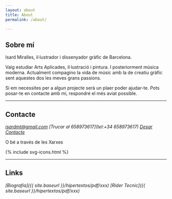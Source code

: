 ```yaml
---
layout: about
title: About
permalink: /about/

---
```


## Sobre mí
Isard Miralles, il·lustrador i dissenyador gràfic de Barcelona.

Vaig estudiar Arts Aplicades, il·lustració i pintura.
I posteriorment música moderna.
Actualment compagino la vida de músic amb la de creatiu gràfic sent aquestes dos les meves grans passions.

Si em necessites per a algun projecte serà un plaer poder ajudar-te. Pots posar-te en contacte amb mi, respondré el més aviat possible.

----

## Contacte

_[isardmt@gmail.com](mailto:isardmt@gmail.com)_ 
_[Trucar al 658973617](tel:+34 658973617)_
_[Desar Contacte](download:xxx)_

O bé a través de les Xarxes

{% include svg-icons.html %}

----
## Links

_[Biografia]({{ site.baseurl }}/hipertextos/pdf/xxx)_
_[Rider Tecnic]({{ site.baseurl }}/hipertextos/pdf/xxx)_
